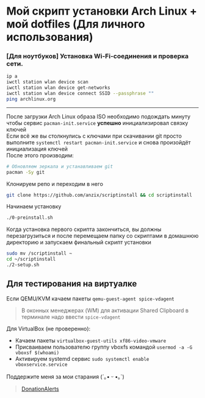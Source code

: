 # Мой скрипт установки Arch Linux + мой dotfiles (Для личного использования)

### [Для ноутбуков] Установка Wi-Fi-соединения и проверка сети.

```sh
ip a
iwctl station wlan device scan
iwctl station wlan device get-networks
iwctl station wlan device connect SSID --passphrase ""
ping archlinux.org
```

***

После загрузки Arch Linux образа ISO необходимо подождать минуту чтобы сервис `pacman-init.service` **успешно** инициализировал связку ключей\
Если всё же вы столкнулись с ключами при скачивании git просто выполните `systemctl restart pacman-init.service` и снова произойдёт инициализация ключей\
После этого производим:

```sh
# Обновляем зеркала и устанавливаем git
pacman -Sy git
```

Клонируем репо и переходим в него

```sh
git clone https://github.com/anzix/scriptinstall && cd scriptinstall
```

Начинаем установку

```sh
./0-preinstall.sh
```

Когда установка первого скрипта закончиться, вы должны перезагрузиться и после перемещаем папку со скриптами в домашнюю директорию и запускаем финальный скрипт установки

```sh
sudo mv /scriptinstall ~
cd ~/scriptinstall
./2-setup.sh
```

## Для тестирования на виртуалке

Если QEMU/KVM качаем пакеты `qemu-guest-agent spice-vdagent`

> В оконных менеджерах (WM) для активации Shared Clipboard в терминале надо ввести `spice-vdagent`

Для VirtualBox (не проверенно):

- Качаем пакеты `virtualbox-guest-utils xf86-video-vmware`
- Присваиваем пользователю группу vboxfs командой `usermod -a -G vboxsf $(whoami)`
- Активируем systemd сервис `sudo systemctl enable vboxservice.service`

Поддержите меня за мои старания (´｡• ᵕ •｡`)

> [DonationAlerts](https://www.donationalerts.com/r/givefly)
